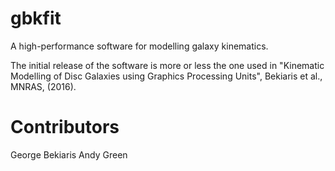 # gbkfit

A high-performance software for modelling galaxy kinematics.

The initial release of the software is more or less the one used in "Kinematic Modelling of Disc Galaxies using Graphics Processing Units", Bekiaris et al., MNRAS, (2016).

# Contributors

George Bekiaris
Andy Green

